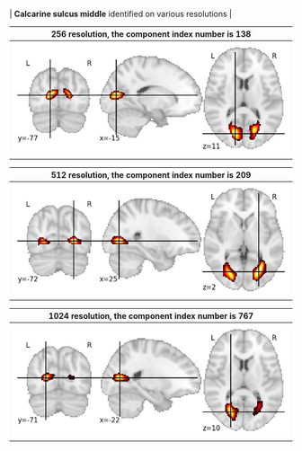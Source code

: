 


| **Calcarine sulcus middle** identified on various resolutions |

| 256 resolution, the component index number is 138|  
|:---:|  
| ![Component 256](../256/final/138.jpg "From component 256: Calcarine sulcus middle") |

| 512 resolution, the component index number is 209|  
|:---:|  
| ![Component 512](../512/final/209.jpg "From component 512: Calcarine sulcus middle") |

| 1024 resolution, the component index number is 767|  
|:---:|  
| ![Component 1024](../1024/final/767.jpg "From component 1024: Calcarine sulcus middle") |